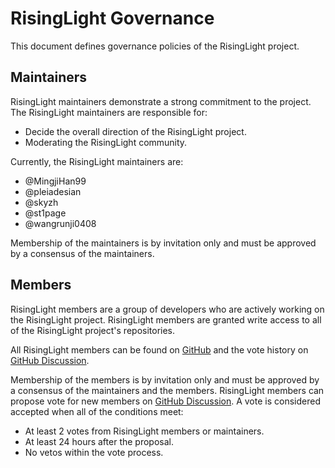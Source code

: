 # RisingLight Governance

This document defines governance policies of the RisingLight project.

## Maintainers

RisingLight maintainers demonstrate a strong commitment to the project. The RisingLight maintainers are responsible for:

* Decide the overall direction of the RisingLight project.
* Moderating the RisingLight community.

Currently, the RisingLight maintainers are:

* @MingjiHan99
* @pleiadesian
* @skyzh
* @st1page
* @wangrunji0408

Membership of the maintainers is by invitation only and must be approved by a consensus of the maintainers.

## Members

RisingLight members are a group of developers who are actively working on the RisingLight project. RisingLight members are granted write access to all of the RisingLight project's repositories.

All RisingLight members can be found on [GitHub](https://github.com/orgs/risinglightdb/people) and the vote history on [GitHub Discussion](https://github.com/risinglightdb/risinglight/discussions/categories/member).

Membership of the members is by invitation only and must be approved by a consensus of the maintainers and the members. RisingLight members can propose vote for new members on [GitHub Discussion](https://github.com/risinglightdb/risinglight/discussions/categories/member). A vote is considered accepted when all of the conditions meet:

* At least 2 votes from RisingLight members or maintainers.
* At least 24 hours after the proposal.
* No vetos within the vote process.
